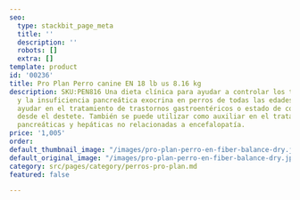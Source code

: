 ```yaml
---
seo:
  type: stackbit_page_meta
  title: ''
  description: ''
  robots: []
  extra: []
template: product
id: '00236'
title: Pro Plan Perro canine EN 18 lb us 8.16 kg
description: SKU:PEN816 Una dieta clínica para ayudar a controlar los trastornos intestinales
  y la insuficiencia pancreática exocrina en perros de todas las edades. Fórmula para
  ayudar en el tratamiento de trastornos gastroentéricos o estado de convalecencia,
  desde el destete. También se puede utilizar como auxiliar en el tratamiento de enfermedades
  pancreáticas y hepáticas no relacionadas a encefalopatía.
price: '1,005'
order: 
default_thumbnail_image: "/images/pro-plan-perro-en-fiber-balance-dry.jpg"
default_original_image: "/images/pro-plan-perro-en-fiber-balance-dry.jpg"
category: src/pages/category/perros-pro-plan.md
featured: false

---
```

